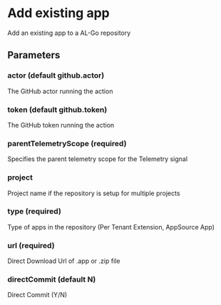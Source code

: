 # Add existing app
Add an existing app to a AL-Go repository
## Parameters
### actor (default github.actor)
The GitHub actor running the action
### token (default github.token)
The GitHub token running the action
### parentTelemetryScope (required)
Specifies the parent telemetry scope for the Telemetry signal
### project
Project name if the repository is setup for multiple projects
### type (required)
Type of apps in the repository (Per Tenant Extension, AppSource App)
### url (required)
Direct Download Url of .app or .zip file
### directCommit (default N)
Direct Commit (Y/N)
